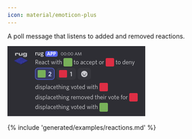 ```yaml
---
icon: material/emoticon-plus
---
```



A poll message that listens to added and removed reactions.


![Demo reactions](/assets/examples/reactions.png)

{% include 'generated/examples/reactions.md' %}

